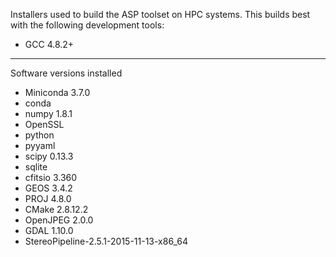 Installers used to build the ASP toolset on HPC systems. This builds best with the following development tools:

* GCC 4.8.2+

---

Software versions installed

* Miniconda 3.7.0  
 * conda  
 * numpy 1.8.1  
 * OpenSSL   
 * python  
 * pyyaml   
 * scipy 0.13.3  
 * sqlite   
* cfitsio 3.360  
* GEOS 3.4.2  
* PROJ 4.8.0  
* CMake 2.8.12.2
* OpenJPEG 2.0.0  
* GDAL 1.10.0  
* StereoPipeline-2.5.1-2015-11-13-x86_64
